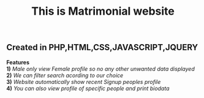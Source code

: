 <center><h1>This is Matrimonial website</h1></center><br>
<h2>Created in PHP,HTML,CSS,JAVASCRIPT,JQUERY</h2>
<p><b>Features</b><br>
<b>1)</b> <i>Male only view Female profile so no any other unwanted data displayed</i> <br>
<b>2)</b> <i>We can filter search acording to our choice</i><br>
<b>3)</b> <i>Website automatically show recent Signup peoples profile </i><br>
<b>4)</b> <i>You can also view profile of specific people and print biodata</i><br><br>
 
